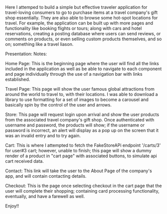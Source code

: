 Here I attemped to build a simple but effective traveler application for travel-loving consumers to go to purchase items at a travel company's gift shop essentially. They are also able to browse some hot-spot locations for travel. For example, the application can be built up with more pages and functionality like booking flights or tours; along with cars and hotel reservations, creating a posting database where users can send reviews, or comments on products, or even selling custom products themselves, and so on; something like a travel liason.

Presentation: Notes:

Home Page: This is the beginning page where the user will find all the links included in the application as well as be able to navigate to each component and page individually through the use of a navigation bar with links established.

Travel Page: This page will show the user famous global attractions from around the world to travel to, with their locations. I was able to download a library to use formatting for a set of images to become a carousel and basically spin by the control of the user and arrows.

Store: This page will request login upon arrival and show the user products from the associated travel company's gift shop. Once authenticated with username and password, the products will show; if the username or password is incorrect, an alert will display as a pop up on the screen that it was an invalid entry and to try again.

Cart: This is where I attempted to fetch the FakeStoreAPi endpoint '/carts/3' for user#3 cart; however, unable to finish; this page will show a dummy render of a product in "cart page" with associated buttons, to simulate api cart received data.

Contact: This link will take the user to the About Page of the company's app, and will contain contacting details.

Checkout: This is the page once selecting checkout in the cart page that the user will complete their shopping; containing card processing functionality, eventually, and have a farewell as well.

Enjoy!!
